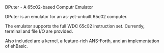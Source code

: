 DPuter - A 65c02-based Computr Emulator

DPuter is an emulator for an as-yet-unbuilt 65c02 computer.

The emulator supports the full WDC 65c02 instruction set. Currently, terminal
and file I/O are provided.

Also included are a kernel, a feature-rich ANS-Forth, and an implementation
of ehBasic.

